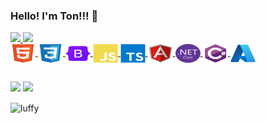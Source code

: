 ### Hello! I'm Ton!!! 🍖

 <div>
  <a href="https://github.com/TonDeVeros">
  <img height="180em" src="https://github-readme-stats.vercel.app/api?username=TonDeVeros&show_icons=true&theme=tokyonight&include_all_commits=true&count_private=true"/>
  <img height="180em" src="https://github-readme-stats.vercel.app/api/top-langs/?username=tondeveros&layout=compact&langs_count=7&theme=tokyonight"/>
</div>
<div> 
  
  <img align="center" alt="Ton-HTML" height="30" width="40" src="https://raw.githubusercontent.com/devicons/devicon/master/icons/html5/html5-original.svg">
  <img align="center" alt="Ton-CSS" height="30" width="40" src="https://raw.githubusercontent.com/devicons/devicon/master/icons/css3/css3-original.svg">
 <img align="center" alt="Ton-bootstrap" height="30" width="40" src="https://raw.githubusercontent.com/devicons/devicon/master/icons/bootstrap/bootstrap-original.svg">
 <img align="center" alt="Ton-Js" height="30" width="40" src="https://raw.githubusercontent.com/devicons/devicon/master/icons/javascript/javascript-plain.svg">
 <img align="center" alt="Ton-ts" height="30" width="40" src="https://raw.githubusercontent.com/devicons/devicon/master/icons/typescript/typescript-original.svg">
 <img align="center" alt="Ton-angularts" height="30" width="40" src="https://raw.githubusercontent.com/devicons/devicon/master/icons/angularjs/angularjs-original.svg">
 <img align="center" alt="Ton-dotnet" height="30" width="40" src="https://raw.githubusercontent.com/devicons/devicon/master/icons/dotnetcore/dotnetcore-original.svg ">
  <img align="center" alt="Ton-Csharp" height="30" width="40" src="https://raw.githubusercontent.com/devicons/devicon/master/icons/csharp/csharp-original.svg">
 <img align="center" alt="Ton-Csharp" height="30" width="40" src="https://raw.githubusercontent.com/devicons/devicon/master/icons/azure/azure-original.svg">
  
</div> 
  
##
  
<div> 
  
  <a href = "mailto:tondeveros@gmail.com"><img src="https://img.shields.io/badge/-Gmail-%23333?style=for-the-badge&logo=gmail&logoColor=white" target="_blank"></a>
  <a href="https://www.linkedin.com/in/tondevstos" target="_blank"><img src="https://img.shields.io/badge/-LinkedIn-%230077B5?style=for-the-badge&logo=linkedin&logoColor=white" target="_blank"></a> 
  
</div>
  
<div style="width: 5%, height:5%">
  <img align="center"  alt="luffy" src="https://i.pinimg.com/originals/2d/10/0d/2d100dd2c60df0d42b7ed074724b7bb1.gif">
</div>
  
 



